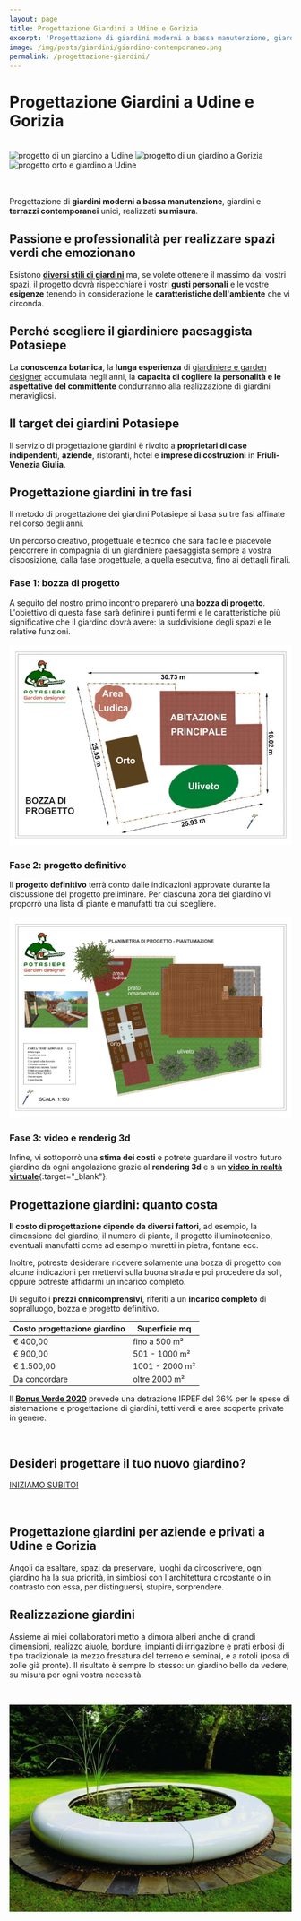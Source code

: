 ```yaml
---
layout: page
title: Progettazione Giardini a Udine e Gorizia
excerpt: 'Progettazione di giardini moderni a bassa manutenzione, giardini e terrazzi contemporanei realizzati su misura in base alle esigenze del cliente. Udine, Gorizia'
image: /img/posts/giardini/giardino-contemporaneo.png
permalink: /progettazione-giardini/
---
```

# Progettazione Giardini a Udine e Gorizia

<br/>
<div class="carousel">
  <img class="mySlides" src="{{ site.baseurl }}/img/slides/progettazione-giardini/progetto1.jpg" alt="progetto di un giardino a Udine" title="progetto di un giardino a Udine">
  <img class="mySlides" src="{{ site.baseurl }}/img/slides/progettazione-giardini/progetto2.jpg" alt="progetto di un giardino a Gorizia" title="progetto di un giardino a Gorizia">
  <img class="mySlides" src="{{ site.baseurl }}/img/slides/progettazione-giardini/progetto3.jpg" alt="progetto orto e giardino a Udine" title="progetto orto e giardino a Udine">
</div>
<br/><br/>

Progettazione di **giardini moderni a bassa manutenzione**, giardini e **terrazzi contemporanei** unici, realizzati **su misura**.

## Passione e professionalità per realizzare spazi verdi che emozionano

Esistono [**diversi stili di giardini**](/consigli-di-giardinaggio/come-progettare-il-giardino "guida agli stili e alla progettazione di giardini") ma, se volete ottenere il massimo dai vostri spazi, il progetto dovrà rispecchiare i vostri **gusti personali** e le vostre **esigenze** tenendo in considerazione le **caratteristiche dell'ambiente** che vi circonda.

## Perché scegliere il giardiniere paesaggista Potasiepe

La **conoscenza botanica**, la **lunga esperienza** di [giardiniere e garden designer](/chi-sono/ "Chi sono") accumulata negli anni, la **capacità di cogliere la personalità e le aspettative del committente** condurranno alla realizzazione di giardini meravigliosi.

## Il target dei giardini Potasiepe

Il servizio di progettazione giardini è rivolto a **proprietari di case indipendenti**, **aziende**, ristoranti, hotel e **imprese di costruzioni** in **Friuli-Venezia Giulia**.

## Progettazione giardini in tre fasi

Il metodo di progettazione dei giardini Potasiepe si basa su tre fasi affinate nel corso degli anni.

Un percorso creativo, progettuale e tecnico che sarà facile e piacevole percorrere in compagnia di un giardiniere paesaggista sempre a vostra disposizione, dalla fase progettuale, a quella esecutiva, fino ai dettagli finali.

### Fase 1: bozza di progetto
A seguito del nostro primo incontro preparerò una **bozza di progetto**. L'obiettivo di questa fase sarà definire i punti fermi e le caratteristiche più significative che il giardino dovrà avere: la suddivisione degli spazi e le relative funzioni.
<br/><br/>
![Bozza di progetto di un giardino](/img/slides/progettazione-giardini/bozza-progetto-giardino.jpg "Bozza di progetto di un giardino a Udine")

### Fase 2: progetto definitivo
Il **progetto definitivo** terrà conto dalle indicazioni approvate durante la discussione del progetto preliminare. Per ciascuna zona del giardino vi proporrò una lista di piante e manufatti tra cui scegliere.
<br/><br/>
![Progettazione giardini: esempio di planimetria](/img/slides/progettazione-giardini/planimetria.jpg "Progettazione giardini a Udine e Gorizia - planimetria di progetto definitivo")

### Fase 3: video e renderig 3d
Infine, vi sottoporrò una **stima dei costi** e potrete guardare il vostro futuro giardino da ogni angolazione grazie al **rendering 3d** e a un [**video in realtà virtuale**](https://www.youtube.com/channel/UChOregSevfw5GAASxrTh2DQ "Vai al canale YouTube di Potasiepe - Progettazione giardini a Udine e Gorizia"){:target="_blank"}.

## Progettazione giardini: quanto costa

**Il costo di progettazione dipende da diversi fattori**, ad esempio, la dimensione del giardino, il numero di piante, il progetto illuminotecnico, eventuali manufatti come ad esempio muretti in pietra, fontane ecc.

Inoltre, potreste desiderare ricevere solamente una bozza di progetto con alcune indicazioni per mettervi sulla buona strada e poi procedere da soli, oppure potreste affidarmi un incarico completo.

Di seguito i **prezzi onnicomprensivi**, riferiti a un **incarico completo** di sopralluogo, bozza e progetto definitivo.

| Costo progettazione giardino | Superficie mq |
| ------------------  | ---------------- |
| € 400,00            | fino a 500 m²    |
| € 900,00            | 501 - 1000 m²    |
| € 1.500,00          | 1001 - 2000 m²   |
| Da concordare       | oltre 2000 m²  |

Il [**Bonus Verde 2020**](/consigli-di-giardinaggio/bonus-verde "Scopri tutto su Bonus Verde 2020") prevede una detrazione IRPEF del 36% per le spese di sistemazione e progettazione di giardini, tetti verdi e aree scoperte private in genere.

<br/>
<div class="text-center">
  <h2>Desideri progettare il tuo nuovo giardino?</h2>
  <a title="Inizia ora a progettare il tuo nuovo giardino" href="/contatti/" aria-label="Inizia ora a progettare il tuo nuovo giardino" class="button">INIZIAMO SUBITO!</a>
</div>
<br/><br/>

## Progettazione giardini per aziende e privati a Udine e Gorizia

Angoli da esaltare, spazi da preservare, luoghi da circoscrivere, ogni giardino ha la sua priorità, in simbiosi con l'architettura circostante o in contrasto con essa, per distinguersi, stupire, sorprendere.

## Realizzazione giardini

Assieme ai miei collaboratori metto a dimora alberi anche di grandi dimensioni, realizzo aiuole, bordure, impianti di irrigazione e prati erbosi di tipo tradizionale (a mezzo fresatura del terreno e semina), e a rotoli (posa di zolle già pronte). Il risultato è sempre lo stesso: un giardino bello da vedere, su misura per ogni vostra necessità.

<br/>

![Progettazione giardini, landscape design, paesaggista, in Udine e Gorizia](\img\posts\giardini\giardino-acquatico.jpg "Progettazione giardini, landscape design, paesaggista, in Udine e Gorizia")

<script>var myIndex=0;function carousel(){var e,l=document.getElementsByClassName("mySlides");for(e=0;e<l.length;e++)l[e].style.display="none";++myIndex>l.length&&(myIndex=1),l[myIndex-1].style.display="block",setTimeout(carousel,2e3)}carousel();</script>
